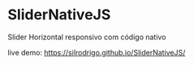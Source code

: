 # SliderNativeJS
Slider Horizontal responsivo com código nativo


live demo: https://silrodrigo.github.io/SliderNativeJS/
